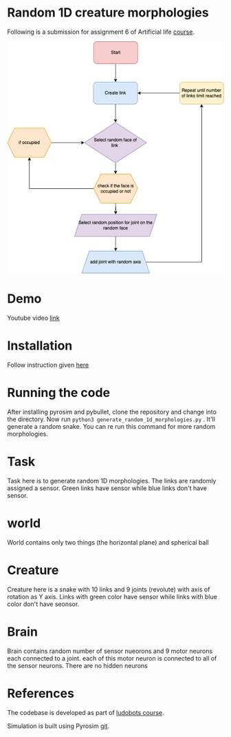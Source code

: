 # Random 1D creature morphologies

Following is a submission for assignment 6 of Artificial life [course](https://www.mccormick.northwestern.edu/mechanical/academics/courses/descriptions/495-artificial-life.html). 

![flow](./random_3d_morphology.png)

# Demo

Youtube video [link](https://www.youtube.com/shorts/amqdrVkNZ_M)


# Installation

Follow instruction given [here](https://www.reddit.com/r/ludobots/wiki/installation/)

# Running the code

After installing pyrosim and pybullet, clone the repository and change into the directory.
Now run ```python3 generate_random_1d_morphologies.py``` . It'll generate a random snake. You can re run this command for more random morphologies.

# Task

Task here is to generate random 1D morphologies. The links are randomly assigned a sensor. Green links have sensor while blue links don't have sensor.

# world 

World contains only two things (the horizontal plane) and spherical ball

# Creature

Creature here is a snake with 10 links and 9 joints (revolute) with axis of rotation as Y axis. Links with green color have sensor while links with blue color don't have seonsor.


# Brain

Brain contains random number of sensor nueorons and 9 motor neurons each connected to a joint. each of this motor neuron is connected to all of the sensor neurons. There are no hidden neurons

# References

The codebase is developed as part of [ludobots course](https://www.reddit.com/r/ludobots/).

Simulation is built using Pyrosim [git](https://github.com/jbongard/pyrosim).